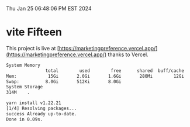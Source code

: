 Thu Jan 25 06:48:06 PM EST 2024

# vite Fifteen


This project is live at [https://marketingpreference.vercel.app/](https://marketingpreference.vercel.app/) thanks to Vercel.

```bash
System Memory
               total        used        free      shared  buff/cache   available
Mem:            15Gi       2.0Gi       1.6Gi       280Mi        12Gi        13Gi
Swap:          8.0Gi       512Ki       8.0Gi
System Storage
314M	.
```
```bash
yarn install v1.22.21
[1/4] Resolving packages...
success Already up-to-date.
Done in 0.09s.
```
